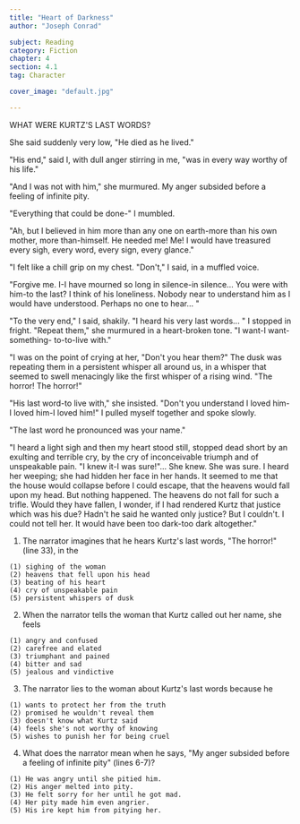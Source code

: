 ```yaml
---
title: "Heart of Darkness"
author: "Joseph Conrad"

subject: Reading
category: Fiction
chapter: 4
section: 4.1
tag: Character

cover_image: "default.jpg"

---
```

WHAT WERE KURTZ'S LAST WORDS?

She said suddenly very low, "He died as he lived."

"His end," said I, with dull anger stirring in me, "was in every way worthy of his life."

"And I was not with him," she murmured. My anger subsided before a feeling of infinite pity.

"Everything that could be done-" I mumbled.

"Ah, but I believed in him more than any one on earth-more than his own mother, more than-himself. He needed me! Me! I would have treasured every sigh, every word, every sign, every glance."

"I felt like a chill grip on my chest. "Don't," I said, in a muffled voice.

"Forgive me. I-I have mourned so long in silence-in silence... You were with him-to the last? I think of his loneliness. Nobody near to understand him as I would have understood. Perhaps no one to hear... "

"To the very end," I said, shakily. "I heard his very last words... " I stopped in fright. "Repeat them," she murmured in a heart-broken tone. "I want-I want-something- to-to-live with."

"I was on the point of crying at her, "Don't you hear them?" The dusk was repeating them in a persistent whisper all around us, in a whisper that seemed to swell menacingly like the first whisper of a rising wind. "The horror! The horror!"

"His last word-to live with," she insisted. "Don't you understand I loved him-I loved him-I loved him!" I pulled myself together and spoke slowly.

"The last word he pronounced was your name."

"I heard a light sigh and then my heart stood still, stopped dead short by an exulting and terrible cry, by the cry of inconceivable triumph and of unspeakable pain. "I knew it-I was sure!"... She knew. She was sure. I heard her weeping; she had hidden her face in her hands. It seemed to me that the house would collapse before I could escape, that the heavens would fall upon my head. But nothing happened. The heavens do not fall for such a trifle. Would they have fallen, I wonder, if I had rendered Kurtz that justice which was his due? Hadn't he said he wanted only justice? But I couldn't. I could not tell her. It would have been too dark-too dark altogether."

  1. The narrator imagines that he hears Kurtz's last words, "The horror!" (line 33), in the

    (1) sighing of the woman
    (2) heavens that fell upon his head
    (3) beating of his heart
    (4) cry of unspeakable pain
    (5) persistent whispers of dusk

  2. When the narrator tells the woman that Kurtz called out her name, she feels

    (1) angry and confused
    (2) carefree and elated
    (3) triumphant and pained
    (4) bitter and sad
    (5) jealous and vindictive

  3. The narrator lies to the woman about Kurtz's last words because he

    (1) wants to protect her from the truth
    (2) promised he wouldn't reveal them
    (3) doesn't know what Kurtz said
    (4) feels she's not worthy of knowing
    (5) wishes to punish her for being cruel

  4. What does the narrator mean when he says, "My anger subsided before a feeling of infinite pity" (lines 6-7)?

    (1) He was angry until she pitied him.
    (2) His anger melted into pity.
    (3) He felt sorry for her until he got mad.
    (4) Her pity made him even angrier.
    (5) His ire kept him from pitying her.
